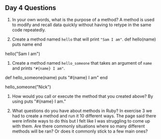 ## Day 4 Questions

1. In your own words, what is the purpose of a method?
A method is used to modify and recall data quickly without having to retype in the same code repeatedly.

1. Create a method named `hello` that will print `"Sam I am"`.
def hello(name)
puts name
end

hello("Sam I am")

1. Create a method named `hello_someone` that takes an argument of `name` and prints `"#{name} I am"`.

def hello_someone(name)
puts "#{name} I am"
end

hello_someone("Nick")


1. How would you call or execute the method that you created above?
By using puts "#{name} I am."


1. What questions do you have about methods in Ruby?
In exercise 3 we had to create a method and run it 10 different ways. The page said there were infinite ways to do this but I felt like I was struggling to come up with them. Are there commonly situations where so many different methods will be ran? Or does it commonly stick to a few main ones?
